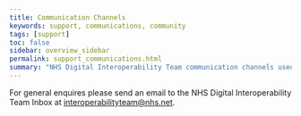 ```yaml
---
title: Communication Channels
keywords: support, communications, community 
tags: [support]
toc: false
sidebar: overview_sidebar
permalink: support_communications.html
summary: "NHS Digital Interoperability Team communication channels used for the ITK3 Messaging Distribution Specifications."
---
```



For general enquires please send an email to the NHS Digital Interoperability Team Inbox at <a href="mailto:interoperabilityteam@nhs.net>">interoperabilityteam@nhs.net</a>.
<br><br>



